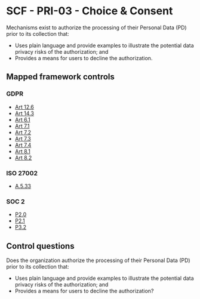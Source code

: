 # SCF - PRI-03 - Choice & Consent
Mechanisms exist to authorize the processing of their Personal Data (PD) prior to its collection that:
- Uses plain language and provide examples to illustrate the potential data privacy risks of the authorization; and
- Provides a means for users to decline the authorization.

## Mapped framework controls
### GDPR
- [Art 12.6](../gdpr/art12.md#Article-126)
- [Art 14.3](../gdpr/art14.md#Article-143)
- [Art 6.1](../gdpr/art6.md#Article-61)
- [Art 7.1](../gdpr/art7.md#Article-71)
- [Art 7.2](../gdpr/art7.md#Article-72)
- [Art 7.3](../gdpr/art7.md#Article-73)
- [Art 7.4](../gdpr/art7.md#Article-74)
- [Art 8.1](../gdpr/art8.md#Article-81)
- [Art 8.2](../gdpr/art8.md#Article-82)
  
### ISO 27002
- [A.5.33](../iso27002/a-5.md#a533)
  
### SOC 2
- [P2.0](../soc2/p20.md)
- [P2.1](../soc2/p21.md)
- [P3.2](../soc2/p32.md)
  
## Control questions
Does the organization authorize the processing of their Personal Data (PD) prior to its collection that:
- Uses plain language and provide examples to illustrate the potential data privacy risks of the authorization; and
- Provides a means for users to decline the authorization?

  